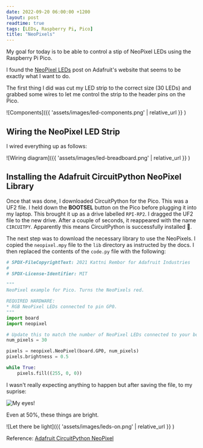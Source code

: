 ```yaml
---
date: 2022-09-20 06:00:00 +1200
layout: post
readtime: true
tags: [LEDs, Raspberry Pi, Pico]
title: "NeoPixels"
---
```


My goal for today is to be able to control a stip of NeoPixel LEDs using the Raspberry Pi Pico.

I found the [NeoPixel LEDs][adafruit] post on Adafruit's website that seems to be exactly what I want to do.

The first thing I did was cut my LED strip to the correct size (30 LEDs) and grabbed some wires to let me control the strip to the header pins on the Pico.

![Components]({{ 'assets/images/led-components.png' | relative_url }} )

## Wiring the NeoPixel LED Strip

I wired everything up as follows:

![Wiring diagram]({{ 'assets/images/led-breadboard.png' | relative_url }} )

## Installing the Adafruit CircuitPython NeoPixel Library

Once that was done, I downloaded CircuitPython for the Pico. This was a UF2 file. I held down the **BOOTSEL** button on the Pico before plugging it into my laptop. This brought it up as a drive labelled `RPI-RP2`. I dragged the UF2 file to the new drive. After a couple of seconds, it reappeared with the name `CIRCUITPY`. Apparently this means CircuitPython is successfully installed 🎉.

The next step was to download the necessary library to use the NeoPixels. I copied the `neopixel.mpy` file to the `lib` directory as instructed by the docs. I then replaced the contents of the `code.py` file with the following:

```python
# SPDX-FileCopyrightText: 2021 Kattni Rembor for Adafruit Industries
#
# SPDX-License-Identifier: MIT

"""
NeoPixel example for Pico. Turns the NeoPixels red.

REQUIRED HARDWARE:
* RGB NeoPixel LEDs connected to pin GP0.
"""
import board
import neopixel

# Update this to match the number of NeoPixel LEDs connected to your board.
num_pixels = 30

pixels = neopixel.NeoPixel(board.GP0, num_pixels)
pixels.brightness = 0.5

while True:
    pixels.fill((255, 0, 0))
```

I wasn't really expecting anything to happen but after saving the file, to my suprise:

![My eyes!](https://c.tenor.com/uaLP3Jhnr-gAAAAC/my-eyes-burning-eyes.gif)

Even at 50%, these things are bright.

![Let there be light]({{ 'assets/images/leds-on.png' | relative_url }} )

Reference: [Adafruit CircuitPython NeoPixel][circuit-python-neopixel]

[adafruit]: https://learn.adafruit.com/getting-started-with-raspberry-pi-pico-circuitpython/neopixel-leds
[circuit-python-neopixel]: https://github.com/adafruit/Adafruit_CircuitPython_NeoPixel

